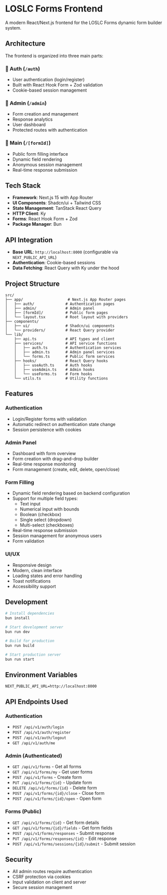 # LOSLC Forms Frontend

A modern React/Next.js frontend for the LOSLC Forms dynamic form builder system.

## Architecture

The frontend is organized into three main parts:

### 🔐 Auth (`/auth`)
- User authentication (login/register)
- Built with React Hook Form + Zod validation
- Cookie-based session management

### 👑 Admin (`/admin`)
- Form creation and management
- Response analytics
- User dashboard
- Protected routes with authentication

### 📝 Main (`/[formId]`)
- Public form filling interface
- Dynamic field rendering
- Anonymous session management
- Real-time response submission

## Tech Stack

- **Framework**: Next.js 15 with App Router
- **UI Components**: Shadcn/ui + Tailwind CSS
- **State Management**: TanStack React Query
- **HTTP Client**: Ky
- **Forms**: React Hook Form + Zod
- **Package Manager**: Bun

## API Integration

- **Base URL**: `http://localhost:8000` (configurable via `NEXT_PUBLIC_API_URL`)
- **Authentication**: Cookie-based sessions
- **Data Fetching**: React Query with Ky under the hood

## Project Structure

```
src/
├── app/                    # Next.js App Router pages
│   ├── auth/              # Authentication pages
│   ├── admin/             # Admin panel
│   ├── [formId]/          # Public form pages
│   └── layout.tsx         # Root layout with providers
├── components/
│   ├── ui/                # Shadcn/ui components
│   └── providers/         # React Query provider
└── lib/
    ├── api.ts             # API types and client
    ├── services/          # API service functions
    │   ├── auth.ts        # Authentication services
    │   ├── admin.ts       # Admin panel services
    │   └── forms.ts       # Public form services
    ├── hooks/             # React Query hooks
    │   ├── useAuth.ts     # Auth hooks
    │   ├── useAdmin.ts    # Admin hooks
    │   └── useForms.ts    # Form hooks
    └── utils.ts           # Utility functions
```

## Features

### Authentication
- Login/Register forms with validation
- Automatic redirect on authentication state change
- Session persistence with cookies

### Admin Panel
- Dashboard with form overview
- Form creation with drag-and-drop builder
- Real-time response monitoring
- Form management (create, edit, delete, open/close)

### Form Filling
- Dynamic field rendering based on backend configuration
- Support for multiple field types:
  - Text input
  - Numerical input with bounds
  - Boolean (checkbox)
  - Single select (dropdown)
  - Multi-select (checkboxes)
- Real-time response submission
- Session management for anonymous users
- Form validation

### UI/UX
- Responsive design
- Modern, clean interface
- Loading states and error handling
- Toast notifications
- Accessibility support

## Development

```bash
# Install dependencies
bun install

# Start development server
bun run dev

# Build for production
bun run build

# Start production server
bun run start
```

## Environment Variables

```env
NEXT_PUBLIC_API_URL=http://localhost:8000
```

## API Endpoints Used

### Authentication
- `POST /api/v1/auth/login`
- `POST /api/v1/auth/register`
- `POST /api/v1/auth/logout`
- `GET /api/v1/auth/me`

### Admin (Authenticated)
- `GET /api/v1/forms` - Get all forms
- `GET /api/v1/forms/my` - Get user forms
- `POST /api/v1/forms` - Create form
- `PUT /api/v1/forms/{id}` - Update form
- `DELETE /api/v1/forms/{id}` - Delete form
- `POST /api/v1/forms/{id}/close` - Close form
- `POST /api/v1/forms/{id}/open` - Open form

### Forms (Public)
- `GET /api/v1/forms/{id}` - Get form details
- `GET /api/v1/forms/{id}/fields` - Get form fields
- `POST /api/v1/forms/responses` - Submit response
- `PUT /api/v1/forms/responses/{id}` - Edit response
- `POST /api/v1/forms/sessions/{id}/submit` - Submit session

## Security

- All admin routes require authentication
- CSRF protection via cookies
- Input validation on client and server
- Secure session management
